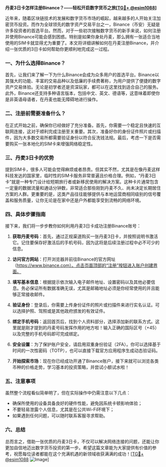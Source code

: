 **丹麦3日卡怎样注册Binance？——轻松开启数字货币之旅[[TG💪+ @esim1088](https://t.me/s/esim1088)]**

近年来，随着区块链技术的发展和数字货币市场的崛起，越来越多的人开始关注加密货币投资。而作为全球领先的数字资产交易平台之一，Binance（币安）无疑是许多投资者的首选平台。然而，对于一些初次接触数字货币的新手来说，如何注册并使用Binance可能会感到困惑。特别是如果你身处丹麦，那么拥有一张适合当地使用的SIM卡就显得尤为重要了。本文将详细讲解如何在丹麦注册Binance，并介绍一张优质的3日卡如何帮助你更顺利地完成这一过程。

### 一、为什么选择Binance？

首先，让我们来了解一下为什么Binance会成为众多用户的首选平台。Binance以其强大的功能、丰富的交易品种以及低廉的手续费著称，为用户提供了便捷的数字资产交易体验。无论是初学者还是资深玩家，都可以在这里找到适合自己的服务。此外，Binance还支持多种语言版本，包括中文、英文、德语等，这意味着即使你是非英语母语者，在丹麦也能无障碍地进行操作。

### 二、注册前需要准备什么？

在正式开始之前，确保你已经做好了充分准备。首先，你需要一个稳定且快速的互联网连接，这对于顺利完成注册至关重要。其次，准备好你的身份证件照片或扫描件，因为大多数交易所都需要验证身份以符合反洗钱法规。最后，考虑一下是否需要购买一张本地化的SIM卡来增强网络稳定性。

### 三、丹麦3日卡的优势

提到SIM卡，很多人可能会觉得麻烦或者昂贵。但其实不然，尤其是在像丹麦这样科技发达的国家里，临时性的SIM卡服务非常普遍且价格合理。例如，“丹麦3日卡”就是一种专门设计给短期旅行者或新移民使用的解决方案。这种卡片通常包含一定量的数据流量和通话分钟数，非常适合那些刚到丹麦不久、尚未决定长期居住方案的人群。更重要的是，这类产品往往能够提供与本地运营商相同级别的信号覆盖和服务质量，让你无论是在家中还是户外都能享受到流畅的网络环境。

### 四、具体步骤指南

接下来，我们将一步步教你如何利用丹麦3日卡成功注册Binance账号：

1. **获取丹麦号码**：首先，通过正规渠道购买一张丹麦3日卡，并按照说明书激活它。记住要保存好激活后的手机号码，因为这将是后续注册过程中必不可少的信息。
   
2. **访问官方网站**：打开浏览器并前往Binance的官方网址（https://www.binance.com）。点击页面顶部的“注册”按钮进入账户创建界面。

3. **填写基本信息**：根据提示依次输入电子邮件地址、设置密码以及其他必要信息。务必保证所有数据准确无误，尤其是邮箱地址必须是你经常使用的并且能够正常接收邮件。

4. **验证身份**：登录后，你需要上传身份证件的照片或扫描件来进行实名认证。可以选择护照、驾照或是其他政府颁发的有效证件。

5. **绑定手机号码**：返回首页后，找到个人资料部分，选择添加新的联系方式。这里就是刚才提到的丹麦号码发挥作用的地方啦！输入正确的国际区号（+45）以及完整的手机号码即可完成绑定。

6. **安全设置**：为了保护账户安全，请启用双重身份验证（2FA）。你可以选择基于时间的一次性密码（TOTP），也可以直接下载官方应用程序生成动态验证码。

7. **开始探索市场**：现在你已经成功开通了Binance账户，接下来就可以浏览各类币种的价格走势，学习基本的投资策略，并尝试小额试水啦！

### 五、注意事项

虽然整个流程看似简单明了，但在实际操作中仍需注意以下几点：
- 确保所使用的设备具备良好的硬件性能，避免因系统卡顿影响体验；
- 不要轻易泄露个人信息，尤其是在公共Wi-Fi环境下；
- 如果遇到任何问题，可以随时联系客服寻求帮助。

### 六、总结

总而言之，借助一张优质的丹麦3日卡，不仅可以解决网络连接的问题，还能让你更加自信地迈出数字货币投资的第一步。希望这篇文章能为大家提供有价值的参考，祝愿每位读者都能在这个充满机遇的新领域收获满满的成功！[[TG💪+ @esim1088](https://t.me/s/esim1088) ![Image](https://i.postimg.cc/4NQfJmqS/Snipaste-2025-05-13-00-14-12.png)]
